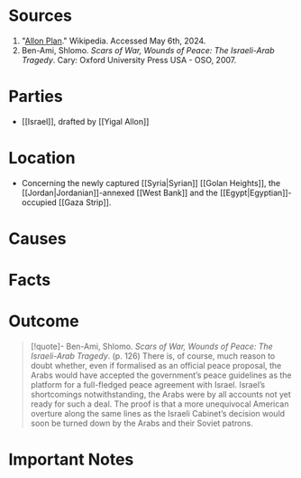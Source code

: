 # Sources
1. "[Allon Plan](https://en.wikipedia.org/wiki/Allon_Plan)." Wikipedia. Accessed May 6th, 2024.
2. Ben-Ami, Shlomo. *Scars of War, Wounds of Peace: The Israeli-Arab Tragedy*. Cary: Oxford University Press USA - OSO, 2007.
# Parties
- [[Israel]], drafted by [[Yigal Allon]]
# Location
- Concerning the newly captured [[Syria|Syrian]] [[Golan Heights]], the [[Jordan|Jordanian]]-annexed [[West Bank]] and the [[Egypt|Egyptian]]-occupied [[Gaza Strip]].
# Causes
# Facts
# Outcome

>[!quote]- Ben-Ami, Shlomo. *Scars of War, Wounds of Peace: The Israeli-Arab Tragedy*. (p. 126)
>There is, of course, much reason to doubt whether, even if formalised as an official peace proposal, the Arabs would have accepted the government’s peace guidelines as the platform for a full-fledged peace agreement with Israel. Israel’s shortcomings notwithstanding, the Arabs were by all accounts not yet ready for such a deal. The proof is that a more unequivocal American overture along the same lines as the Israeli Cabinet’s decision would soon be turned down by the Arabs and their Soviet patrons.
# Important Notes